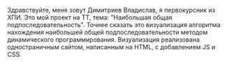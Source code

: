 Здравствуйте, меня зовут Димитриев Владислав, я первокурсник из ХПИ. Это мой проект на ТТ, тема: "Наибольшая общая подпоследовательность".
Точнее сказать это визуализация алгоритма нахождения наибольшей общей подпоследовательности методом динамического программирования. Визуализация реализована одностраничным сайтом,
написанным на HTML, с добавлением JS и CSS.
